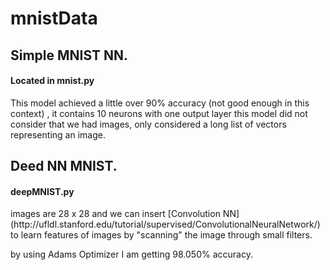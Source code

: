 <!DOCTYPE html>
# mnistData
<h2> Simple MNIST NN.</h2>
<h4>Located in mnist.py </h4>
<p> This model achieved a little over 90% accuracy (not good enough in this context) , it contains 10 neurons with one output layer this model did not consider that we had images, only considered a long list of vectors representing an image.</p>

<h2> Deed NN MNIST.</h2>
<h4> deepMNIST.py </h4>
<p> images are 28 x 28 and we can insert [Convolution NN](http://ufldl.stanford.edu/tutorial/supervised/ConvolutionalNeuralNetwork/) to learn features of images by "scanning" the image through small filters. </p>
</html> by using Adams Optimizer I am getting 98.050% accuracy.
